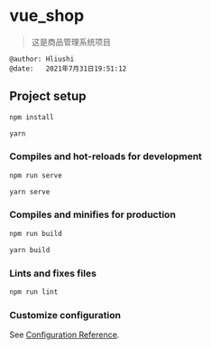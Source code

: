 # vue_shop

> 这是商品管理系统项目

```
@author: Hliushi
@date:   2021年7月31日19:51:12
```

## Project setup

```bash
npm install

yarn
```

### Compiles and hot-reloads for development

```bash
npm run serve

yarn serve
```

### Compiles and minifies for production

```bash
npm run build

yarn build
```

### Lints and fixes files

```bash
npm run lint
```

### Customize configuration

See [Configuration Reference](https://cli.vuejs.org/config/).
